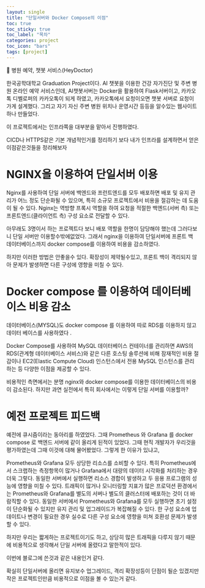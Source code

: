 ```yaml
---
layout: single
title: "단일서버와 Docker Compose의 이점"
toc: true
toc_sticky: true
toc_label: "목차"
categories: project
toc_icon: "bars"
tags: [project]
---
```

📘 병원 예약, 챗봇 서비스(HeyDoctor)

한국공학대학교 Graduation Project이다. AI 챗봇을 이용한 건강 자가진단 및 주변 병원 온라인 예약 서비스인데, AI챗봇서버는 Docker을 활용하여 Flask서버이고, 카카오톡 디벨로퍼의 카카오톡이 되게 하였고, 카카오톡에서 요청이오면 챗봇 서버로 요청이 가게 설계했다.
그리고 자기 자신 주변 병원 위치나 운영시간 등등을 알수있는 웹사이트 하나 만들었다.

이 프로젝트에서는 인프라쪽을 대부분을 맡아서 진행하였다. 

CICD나 HTTPS같은 기본 개념적인거를 정리하기 보다 내가 인프라를 설계하면서 얻은 이점같은것들을 정리해보자

# NGINX을 이용하여 단일서버 이용
Nginx를 사용하여 단일 서버에 백엔드와 프런트엔드를 모두 배포하면 배포 및 유지 관리가 어느 정도 단순화될 수 있으며, 특히 소규모 프로젝트에서 비용을 절감하는 데 도움이 될 수 있다. Nginx는 역방향 프록시 역할을 하여 요청을 적절한 백엔드(서버 측) 또는 프론트엔드(클라이언트 측) 구성 요소로 전달할 수 있다.

아무래도 3명이서 하는 프로젝트다 보니 배포 역할을 한명이 담당해야 했는데 그러다보니 단일 서버만 이용할수밖에없었다.
그래서 nginx을 이용하여 단일서버에 프론트 백 데이터베이스까지 docker compose를 이용하여 비용을 감소하였다.

하지만 이러한 방법은 안좋을수 있다.
확장성이 제약될수있고, 프론트 백이 격리되지 않아 문제가 발생하면 다른 구성에 영향을 미칠 수 있다.


# Docker compose 를 이용하여 데이터베이스 비용 감소
데이터베이스(MYSQL)도 docker compose 를 이용하여 따로 RDS를 이용하지 않고 데이터 베이스를 사용하였다 .

Docker Compose를 사용하여 MySQL 데이터베이스 컨테이너를 관리하면 AWS의 RDS(관계형 데이터베이스 서비스)와 같은 다른 호스팅 솔루션에 비해 잠재적인 비용 절감이나 EC2(Elastic Compute Cloud) 인스턴스에서 전용 MySQL 인스턴스를 관리하는 등 다양한 이점을 제공할 수 있다.



비용적인 측면에서는 분명 nginx와 docker compose를 이용한 데이터베이스의 비용이 감소된다.
하지만 과연 실전에서 특히 회사에서는 이렇게 단일 서버를 이용할까?

# 예전 프로젝트 피드백
예전에 큐시즘이라는 동아리를 하였었다. 그때 Prometheus 와 Grafana 를 docker compose 로 백엔드 서버에 같이 올리게 된적이 있었다.
그때 현직 개발자가 우리것을 평가하였는데 그때 이것에 대해 물어봤었다. 그렇게 한 이유가 있냐고, 

Prometheus와 Grafana 모두 상당한 리소스를 소비할 수 있다. 특히 Prometheus에서 스크랩하는 측정항목이 많거나 Grafana에서 대량의 데이터 시각화를 처리하는 경우 더욱 그렇다. 동일한 서버에서 실행하면 리소스 경합이 발생하고 두 응용 프로그램의 성능에 영향을 미칠 수 있다.
트래픽이 많거나 모니터링할 지표가 많은 프로덕션 환경에서는 Prometheus와 Grafana를 별도의 서버나 별도의 클러스터에 배포하는 것이 더 바람직할 수 있다.
동일한 서버에서 Prometheus와 Grafana를 모두 실행하면 초기 설정이 단순화될 수 있지만 유지 관리 및 업그레이드가 복잡해질 수 있다. 한 구성 요소에 업데이트나 변경이 필요한 경우 실수로 다른 구성 요소에 영향을 미쳐 호환성 문제가 발생할 수 있다.

하지만 우리는 짧게하는 프로젝트이기도 하고, 상당히 많은 트래픽을 다루지 않기 때문에 비용적으로 생각해서 단일 서버에 올렸다고 말한적이 있다.

이번에 블로그에 쓴것과 같은 내용인거 같다.

확실히 단일서버에 올리면 유지보수 업그레이드, 격리 확장성등이 단점이 될순 있겠지만 
작은 프로젝트인만큼 비용적으로 이점을 볼 수 있는거 같다.
